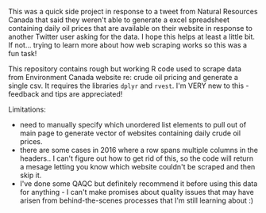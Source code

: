 This was a quick side project in response to a tweet from Natural Resources Canada that said they weren't able to generate a excel spreadsheet containing daily oil prices that are available on their website in response to another Twitter user asking for the data. I hope this helps at least a little bit. If not... trying to learn more about how web scraping works so this was a fun task!

This repository contains rough but working R code used to scrape data from Environment Canada website re: crude oil pricing and generate a single csv. It requires the libraries `dplyr` and `rvest`. I'm VERY new to this - feedback and tips are appreciated!

Limitations:  
- need to manually specify which unordered list elements to pull out of main page to generate vector of websites containing daily crude oil prices.  
- there are some cases in 2016 where a row spans multiple columns in the headers.. I can't figure out how to get rid of this, so the code will return a mesage letting you know which website couldn't be scraped and then skip it.  
- I've done some QAQC but definitely recommend it before using this data for anything - I can't make promises about quality issues that may have arisen from behind-the-scenes processes that I'm still learning about  :)  
